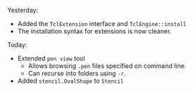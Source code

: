 Yesterday:

- Added the `TclExtension` interface and `TclEngine::install`
- The installation syntax for extensions is now cleaner.

Today:

- Extended `pen view` tool
    - Allows browsing `.pen` files specified on command line.
    - Can recurse into folders using `-r`.
- Added `stencil.OvalShape` to `Stencil`